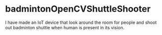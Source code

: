 # badmintonOpenCVShuttleShooter
I have made an IoT device that look around the room for people and shoot out badminton shuttle when human is present in its vision.
